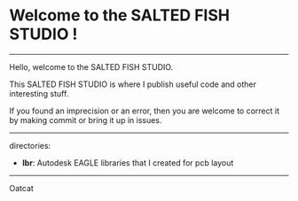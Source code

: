 # Welcome to the SALTED FISH STUDIO ! #

----------
Hello, welcome to the SALTED FISH STUDIO.

This SALTED FISH STUDIO is where I publish useful code and
other interesting stuff.

If you  found an imprecision or an error, 
then you are welcome to correct it by making commit or
bring it up in issues.


----------
directories:



- **lbr**: Autodesk EAGLE libraries that I created for pcb layout


----------

Oatcat

